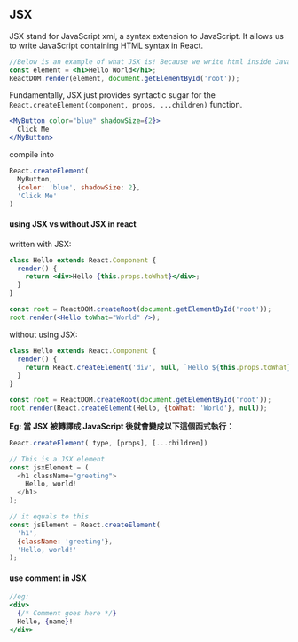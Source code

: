 ## JSX
JSX stand for JavaScript xml, a syntax extension to JavaScript. It allows us to write JavaScript  containing HTML syntax in React.

```jsx
//Below is an example of what JSX is! Because we write html inside JavaScript
const element = <h1>Hello World</h1>;
ReactDOM.render(element, document.getElementById('root'));
```

Fundamentally, JSX just provides syntactic sugar for the `React.createElement(component, props, ...children)` function. 

```jsx
<MyButton color="blue" shadowSize={2}>
  Click Me
</MyButton>
```
compile into
```jsx
React.createElement(
  MyButton,
  {color: 'blue', shadowSize: 2},
  'Click Me'
)
```

#### using JSX vs without JSX in react
written with JSX:
```jsx
class Hello extends React.Component {
  render() {
    return <div>Hello {this.props.toWhat}</div>;
  }
}

const root = ReactDOM.createRoot(document.getElementById('root'));
root.render(<Hello toWhat="World" />);
```
without using JSX:
```js
class Hello extends React.Component {
  render() {
    return React.createElement('div', null, `Hello ${this.props.toWhat}`);
  }
}

const root = ReactDOM.createRoot(document.getElementById('root'));
root.render(React.createElement(Hello, {toWhat: 'World'}, null));
```

**Eg:  當 JSX 被轉譯成 JavaScript 後就會變成以下這個函式執行：**
```js
React.createElement( type, [props], [...children])
```
```js
// This is a JSX element
const jsxElement = (
  <h1 className="greeting">
    Hello, world!
  </h1>
);

// it equals to this
const jsElement = React.createElement(
  'h1',
  {className: 'greeting'},
  'Hello, world!'
);
```

#### use comment in JSX
```jsx
//eg: 
<div>
  {/* Comment goes here */}
  Hello, {name}!
</div>
```
